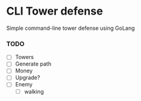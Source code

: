 # CLI Tower defense

Simple command-line tower defense using GoLang

### TODO
- [ ] Towers
- [ ] Generate path
- [ ] Money
- [ ] Upgrade?
- [ ] Enemy
  - [ ] walking
